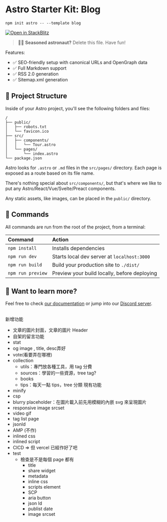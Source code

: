 # Astro Starter Kit: Blog
```
npm init astro -- --template blog
```

[![Open in StackBlitz](https://developer.stackblitz.com/img/open_in_stackblitz.svg)](https://stackblitz.com/github/withastro/astro/tree/latest/examples/blog)

> 🧑‍🚀 **Seasoned astronaut?** Delete this file. Have fun!

Features:

- ✅ SEO-friendly setup with canonical URLs and OpenGraph data
- ✅ Full Markdown support
- ✅ RSS 2.0 generation
- ✅ Sitemap.xml generation

## 🚀 Project Structure

Inside of your Astro project, you'll see the following folders and files:

```
/
├── public/
│   ├── robots.txt
│   └── favicon.ico
├── src/
│   ├── components/
│   │   └── Tour.astro
│   └── pages/
│       └── index.astro
└── package.json
```

Astro looks for `.astro` or `.md` files in the `src/pages/` directory. Each page is exposed as a route based on its file name.

There's nothing special about `src/components/`, but that's where we like to put any Astro/React/Vue/Svelte/Preact components.

Any static assets, like images, can be placed in the `public/` directory.

## 🧞 Commands

All commands are run from the root of the project, from a terminal:

| Command           | Action                                       |
|:----------------  |:-------------------------------------------- |
| `npm install`     | Installs dependencies                        |
| `npm run dev`     | Starts local dev server at `localhost:3000`  |
| `npm run build`   | Build your production site to `./dist/`      |
| `npm run preview` | Preview your build locally, before deploying |

## 👀 Want to learn more?

Feel free to check [our documentation](https://github.com/withastro/astro) or jump into our [Discord server](https://astro.build/chat).


## 
新增功能
- 文章的圖片封面，文章的圖片 Header
- 自架的留言功能
- stat
- og image , title, desc弄好
- vote(看要弄在哪裡)
- collection
  - utils：專門放各種工具，用 tag 分費
  - sources：學習的一些資源，tree tag?
  - books
  - tips：每天一點 tips，tree 分類
現有功能
- minify
- csp
- blurry placeholder：在圖片載入前先用模糊的內嵌 svg 來呈現圖片
- responsive image srcset
- video gif
- tag list page
- jsonld
- AMP (不作)
- inlined css
- inlined script
- CICD => 但 vercel 已經作好了吧
- test
  - 檢查是不是每個 page 都有 
    - title
    - share widget
    - metadata
    - inline css
    - scripts element
    - SCP
    - aria button
    - json ld
    - publist date
    - image srcset

